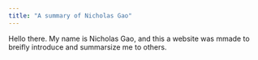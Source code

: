 ```yaml
---
title: "A summary of Nicholas Gao"
---
```


Hello there. My name is Nicholas Gao, and this a website was mmade to breifly introduce and summarsize me to others.
